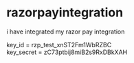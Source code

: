 # razorpayintegration
i have integrated my razor pay integration

key_id = rzp_test_xnST2Fm1WbRZBC  
key_secret = zC73ptbij8miB2s9RxDBkXAH


